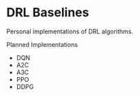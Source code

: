 # DRL Baselines

Personal implementations of DRL algorithms.

Planned Implementations
  * DQN
  * A2C
  * A3C
  * PPO
  * DDPG
